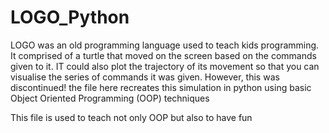 # LOGO_Python
LOGO was an old programming language used to teach kids programming. It comprised of a turtle that moved on the screen based on the commands given to it.
IT could also plot the trajectory of its movement so that you can visualise the series of commands it was given.
However, this was discontinued! the file here recreates this simulation in python using basic Object Oriented Programming (OOP) techniques

This file is used to teach not only OOP but also to have fun
